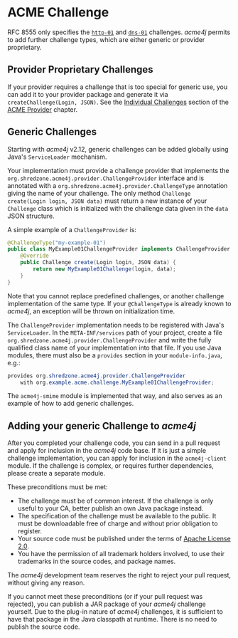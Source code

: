 # ACME Challenge

RFC 8555 only specifies the [`http-01`](../challenge/http-01.md) and [`dns-01`](../challenge/dns-01.md) challenges. _acme4j_ permits to add further challenge types, which are either generic or provider proprietary.

## Provider Proprietary Challenges

If your provider requires a challenge that is too special for generic use, you can add it to your provider package and generate it via `createChallenge(Login, JSON)`. See the [Individual Challenges](provider.md#individual-challenges) section of the [ACME Provider](provider.md) chapter.

## Generic Challenges

Starting with _acme4j_ v2.12, generic challenges can be added globally using Java's `ServiceLoader` mechanism.

Your implementation must provide a challenge provider that implements the `org.shredzone.acme4j.provider.ChallengeProvider` interface and is annotated with a `org.shredzone.acme4j.provider.ChallengeType` annotation giving the name of your challenge. The only method `Challenge create(Login login, JSON data)` must return a new instance of your `Challenge` class which is initialized with the challenge data given in the `data` JSON structure.

A simple example of a `ChallengeProvider` is:

```java
@ChallengeType("my-example-01")
public class MyExample01ChallengeProvider implements ChallengeProvider {
    @Override
    public Challenge create(Login login, JSON data) {
        return new MyExample01Challenge(login, data);
    }
}
```

Note that you cannot replace predefined challenges, or another challenge implementation of the same type. If your `@ChallengeType` is already known to _acme4j_, an exception will be thrown on initialization time.

The `ChallengeProvider` implementation needs to be registered with Java's `ServiceLoader`. In the `META-INF/services` path of your project, create a file `org.shredzone.acme4j.provider.ChallengeProvider` and write the fully qualified class name of your implementation into that file. If you use Java modules, there must also be a `provides` section in your `module-info.java`, e.g.:

```java
provides org.shredzone.acme4j.provider.ChallengeProvider
    with org.example.acme.challenge.MyExample01ChallengeProvider;
```

The `acme4j-smime` module is implemented that way, and also serves as an example of how to add generic challenges.

## Adding your generic Challenge to _acme4j_

After you completed your challenge code, you can send in a pull request and apply for inclusion in the _acme4j_ code base. If it is just a simple challenge implementation, you can apply for inclusion in the `acme4j-client` module. If the challenge is complex, or requires further dependencies, please create a separate module.

These preconditions must be met:

* The challenge must be of common interest. If the challenge is only useful to your CA, better publish an own Java package instead.
* The specification of the challenge must be available to the public. It must be downloadable free of charge and without prior obligation to register.
* Your source code must be published under the terms of [Apache License 2.0](http://www.apache.org/licenses/LICENSE-2.0).
* You have the permission of all trademark holders involved, to use their trademarks in the source codes, and package names.

The _acme4j_ development team reserves the right to reject your pull request, without giving any reason.

If you cannot meet these preconditions (or if your pull request was rejected), you can publish a JAR package of your _acme4j_ challenge yourself. Due to the plug-in nature of _acme4j_ challenges, it is sufficient to have that package in the Java classpath at runtime. There is no need to publish the source code.
